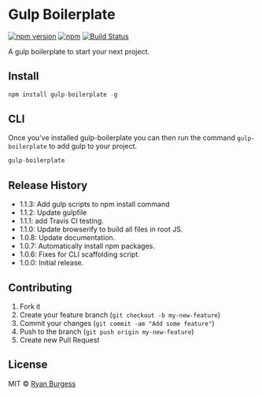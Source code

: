 # Gulp Boilerplate

[![npm version](https://badge.fury.io/js/gulp-boilerplate.svg)](http://badge.fury.io/js/gulp-boilerplate) [![npm](https://img.shields.io/npm/dm/gulp-boilerplate.svg)](https://github.com/ryanburgess/gulp-boilerplate) [![Build Status](https://travis-ci.org/ryanburgess/gulp-boilerplate.svg?branch=master)](https://travis-ci.org/ryanburgess/gulp-boilerplate)

A gulp boilerplate to start your next project.

## Install
```js
npm install gulp-boilerplate -g
```

## CLI
Once you've installed gulp-boilerplate you can then run the command `gulp-boilerplate` to add gulp to your project.

```js
gulp-boilerplate
```

## Release History
* 1.1.3: Add gulp scripts to npm install command
* 1.1.2: Update gulpfile
* 1.1.1: add Travis CI testing.
* 1.1.0: Update browserify to build all files in root JS.
* 1.0.8: Update documentation.
* 1.0.7: Automatically install npm packages.
* 1.0.6: Fixes for CLI scaffolding script.
* 1.0.0: Initial release.
 
## Contributing
1. Fork it
2. Create your feature branch (`git checkout -b my-new-feature`)
3. Commit your changes (`git commit -am "Add some feature"`)
4. Push to the branch (`git push origin my-new-feature`)
5. Create new Pull Request

## License
MIT © [Ryan Burgess](http://github.com/ryanburgess)
